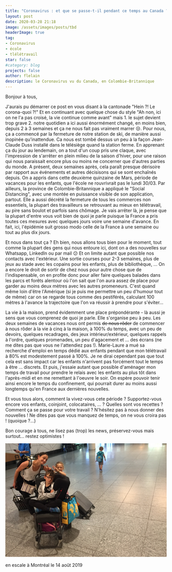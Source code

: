 ```yaml
---
title: "Coronavirus : et que se passe-t-il pendant ce temps au Canada ?"
layout: post
date: 2020-03-28 21:18
image: /assets/images/posts/tbd
headerImage: true
tag:
- Coronavirus
- école
- tlélétravail
star: false
#category: blog
projects: false
author: flelain
description: le Coronavirus vu du Canada, en Colombie-Britannique
---
```


Bonjour à tous,

J'aurais pu démarrer ce post en vous disant à la cantonade "Hein ?! Le corona-quoi ?!" Et en continuant avec quelque chose du style "Ah non, ici on ne l'a pas croisé, la vie continue comme avant" mais 1. le sujet devient trop grave 2. notre quotidien a ici aussi énormément changé, en moins bien, depuis 2 à 3 semaines et ça ne nous fait pas vraiment marrer :unamused:. Pour nous, ça a commencé par la fermeture de notre station de ski, de manière aussi inopinée qu'inattendue. Ca nous est tombé dessus un peu à la façon Jean-Claude Duss installé dans le télésiège quand la station ferme. En apprenant ça du jour au lendemain, on a tout d'un coup pris une claque, avec l'impression de s'arrêter en plein milieu de la saison d'hiver, pour une raison qui nous paraissait encore plus ou moins ne concerner que d'autres parties du monde. A présent, deux semaines après, cela paraît presque dérisoire par rapport aux événements et autres décisisons qui se sont enchaînés depuis. On a appris dans cette deuxième quinzaine de Mars, période de vacances pour les enfants, que l'école ne rouvrivrait pas le lundi 30/03. Par ailleurs, la province de Colombie-Britannique a appliqué le "Social Distancing", avec une montée en puissance visible de son application, partout. Elle a aussi décrété la fermeture de tous les commerces non essentiels, la plupart des travailleurs se retrouvant au mieux en télétravail, au pire sans boulot et parfois sans chômage. Je vais arrêter là, je pense que la plupart d'entre vous voit bien de quoi je parle puisque la France a pris toutes ces mesures avec quelques jours voire une semaine d'avance. En fait, ici, l'épidémie suit grosso modo celle de la France à une semaine ou tout au plus dix jours.

Et nous dans tout ça ? Eh bien, nous allons tous bien pour le moment, tout comme la plupart des gens qui nous entoure ici, dont on a des nouvelles sur Whatsapp, LinkedIn ou par mail :confused: Et on limite autant que possible nos contacts avec l'extérieur. Une sortie courses pour 2-3 semaines, plus de jeux au stade avec les copains pour les enfants, plus de bibliothèque, ... On a encore le droit de sortir de chez nous pour autre chose que de l'indispensable, on en profite donc pour aller faire quelques balades dans les parcs et forêts alentour où l'on sait que l'on aura assez de place pour garder au moins deux mètres avec les autres promeneurs. C'est quand même loin d'être l'Amérique (si je puis me permettre un peu d'humour tout de même) car on se regarde tous comme des pestiférés, calculant 100 mètres à l'avance la trajectoire que l'on va réussir à prendre pour s'éviter...

La vie à la maison, prend évidemment une place prépondérante - là aussi je sens que vous comprenez de quoi je parle. Elle s'organise peu à peu. Les deux semaines de vacances nous ont permis ~~de nous rôder~~ de commencer à nous rôder à la vie à cinq à la maison, à 100% du temps, avec un peu de devoirs, quelques recadrages, des jeux intérieur/extérieur, quelques rappels à l'ordre, quelques promenades, un peu d'agacement et ... des écrans (ne me dites pas que vous ne l'attendiez pas !). Marie-Laure a mué sa recherche d'emploi en temps dédié aux enfants pendant que mon télétravail à 80% est modestement passé à 100%. Je ne dirai cependant pas que tout cela est sans impact car les enfants n'arrivent pas forcément tout le temps à être ... discrets. Et puis, j'essaie autant que possible d'aménager mon temps de travail pour prendre le relais avec les enfants au plus tôt dans l'après-midi et en me remettant à l'oeuvre le soir. On espère pouvoir tenir ainsi encore le temps du confinement, qui pourrait durer au moins aussi longtemps qu'en France aux dernières nouvelles.

Et vous tous alors, comment la vivez-vous cete période ? Supportez-vous encore vos enfants, coinjoint, colocataires, ... ? Quelles sont vos recettes ? Comment ça se passe pour votre travail ? N'hésitez pas à nous donner des nouvelles ! Ne dites pas que vous manquez de temps, on ne vous croira pas ! (quoique ?...)

Bon courage à tous, ne lisez pas (trop) les news, préservez-vous mais surtout... restez optimistes !


![Markdowm Image](/assets/images/posts/airport_Montreal.jpg)
<figcaption class="caption">en escale à Montréal le 14 août 2019</figcaption>
<br>
